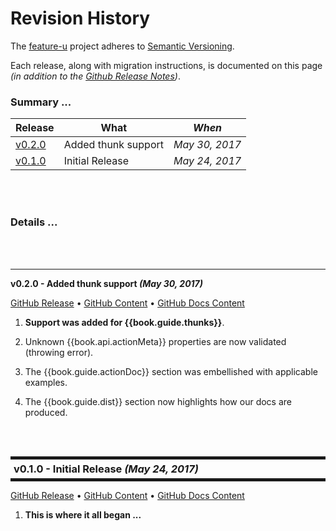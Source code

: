 # Revision History

<!-- ?? TODO: starting point for new release notes ... remove any action-u reference -->


The [feature-u](https://feature-u.js.org) project adheres
to [Semantic Versioning](http://semver.org/).

Each release, along with migration instructions, is documented on this
page *(in addition to the [Github Release
Notes](https://github.com/KevinAst/action-u/releases))*.


<!-- ONLY activated when there are MULTIPLE versions -->
### Summary ...

Release           | What                                   | *When*
------------------|----------------------------------------|------------------
[v0.2.0](#v0_2_0) | Added thunk support                    | *May 30, 2017*
[v0.1.0](#v0_1_0) | Initial Release                        | *May 24, 2017*


<br/><br/>
### Details ...


<!-- ************************************************************* -->
<br/><br/>
<a id="v0_2_0"></a>
***
**v0.2.0 - Added thunk support _(May 30, 2017)_**

[GitHub Release](https://github.com/KevinAst/action-u/releases/tag/v0.2.0)
&bull;
[GitHub Content](https://github.com/KevinAst/action-u/tree/v0.2.0)
&bull;
[GitHub Docs Content](https://github.com/KevinAst/action-u/tree/v0.2.0-docs)

1. **Support was added for {{book.guide.thunks}}**.

1. Unknown {{book.api.actionMeta}} properties are now validated (throwing error).

1. The {{book.guide.actionDoc}} section was embellished with
   applicable examples.

1. The {{book.guide.dist}} section now highlights how our docs are
   produced.



<!-- ************************************************************* -->
<br/><br/>
<h3 id="v0_1_0" style="margin: 10px 0px; border-width: 5px 0px; padding: 5px; border-style: solid;">
  v0.1.0 - Initial Release <i>(May 24, 2017)</i>
</h3>

[GitHub Release](https://github.com/KevinAst/action-u/releases/tag/v0.1.0)
&bull;
[GitHub Content](https://github.com/KevinAst/action-u/tree/v0.1.0)
&bull;
[GitHub Docs Content](https://github.com/KevinAst/action-u/tree/v0.1.0-docs)

1. **This is where it all began ...**

